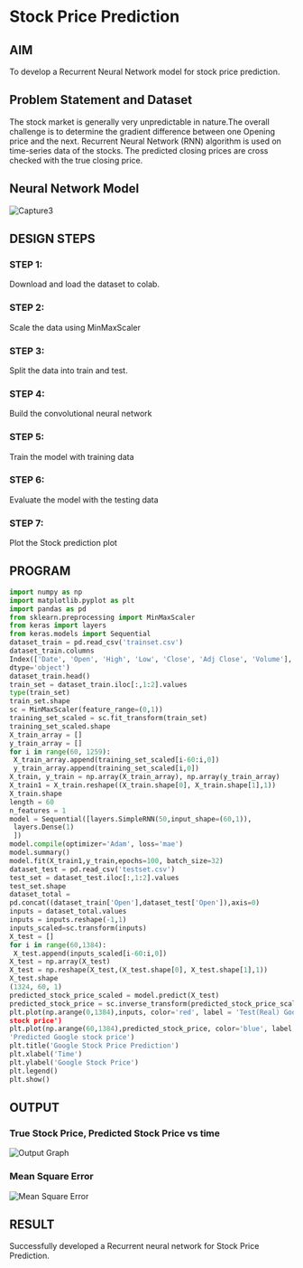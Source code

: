 # Stock Price Prediction

## AIM

To develop a Recurrent Neural Network model for stock price prediction.

## Problem Statement and Dataset

The stock market is generally very unpredictable in nature.The overall challenge is to
determine the gradient difference between one Opening price and the next. Recurrent
Neural Network (RNN) algorithm is used on time-series data of the stocks. The predicted
closing prices are cross checked with the true closing price.

## Neural Network Model

![Capture3](https://user-images.githubusercontent.com/64765451/199422531-912f2ead-a47a-499f-a40a-ed6cc79b167c.PNG)

## DESIGN STEPS

### STEP 1:
Download and load the dataset to colab.
### STEP 2:
Scale the data using MinMaxScaler
### STEP 3:
Split the data into train and test.
### STEP 4:
Build the convolutional neural network
### STEP 5:
Train the model with training data
### STEP 6:
Evaluate the model with the testing data
### STEP 7:
Plot the Stock prediction plot

## PROGRAM

```python
import numpy as np
import matplotlib.pyplot as plt
import pandas as pd
from sklearn.preprocessing import MinMaxScaler
from keras import layers
from keras.models import Sequential
dataset_train = pd.read_csv('trainset.csv')
dataset_train.columns
Index(['Date', 'Open', 'High', 'Low', 'Close', 'Adj Close', 'Volume'],
dtype='object')
dataset_train.head()
train_set = dataset_train.iloc[:,1:2].values
type(train_set)
train_set.shape
sc = MinMaxScaler(feature_range=(0,1))
training_set_scaled = sc.fit_transform(train_set)
training_set_scaled.shape
X_train_array = []
y_train_array = []
for i in range(60, 1259):
 X_train_array.append(training_set_scaled[i-60:i,0])
 y_train_array.append(training_set_scaled[i,0])
X_train, y_train = np.array(X_train_array), np.array(y_train_array)
X_train1 = X_train.reshape((X_train.shape[0], X_train.shape[1],1))
X_train.shape
length = 60
n_features = 1
model = Sequential([layers.SimpleRNN(50,input_shape=(60,1)),
 layers.Dense(1)
 ])
model.compile(optimizer='Adam', loss='mae')
model.summary()
model.fit(X_train1,y_train,epochs=100, batch_size=32)
dataset_test = pd.read_csv('testset.csv')
test_set = dataset_test.iloc[:,1:2].values
test_set.shape
dataset_total =
pd.concat((dataset_train['Open'],dataset_test['Open']),axis=0)
inputs = dataset_total.values
inputs = inputs.reshape(-1,1)
inputs_scaled=sc.transform(inputs)
X_test = []
for i in range(60,1384):
 X_test.append(inputs_scaled[i-60:i,0])
X_test = np.array(X_test)
X_test = np.reshape(X_test,(X_test.shape[0], X_test.shape[1],1))
X_test.shape
(1324, 60, 1)
predicted_stock_price_scaled = model.predict(X_test)
predicted_stock_price = sc.inverse_transform(predicted_stock_price_scaled)
plt.plot(np.arange(0,1384),inputs, color='red', label = 'Test(Real) Google
stock price')
plt.plot(np.arange(60,1384),predicted_stock_price, color='blue', label =
'Predicted Google stock price')
plt.title('Google Stock Price Prediction')
plt.xlabel('Time')
plt.ylabel('Google Stock Price')
plt.legend()
plt.show()
```

## OUTPUT

### True Stock Price, Predicted Stock Price vs time

![Output Graph](https://user-images.githubusercontent.com/64765451/199422966-d1d4b41e-90d7-4b46-b7e3-1cfb6a336d5c.png)

### Mean Square Error

![Mean Square Error](https://user-images.githubusercontent.com/64765451/199422908-163e0b2a-1d3a-450e-a47c-a823bd60989f.png)

## RESULT
Successfully developed a Recurrent neural network for Stock Price Prediction.
